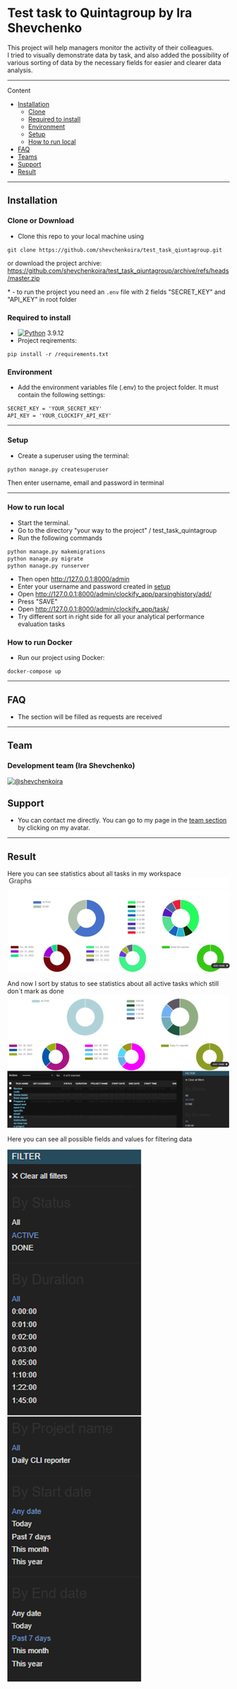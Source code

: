 # Test task to Quintagroup by Ira Shevchenko

This project will help managers monitor the activity of their colleagues.   
I tried to visually demonstrate data by task, and also added the possibility of various sorting of data by the necessary fields for easier and clearer data analysis.

---
Content
- [Installation](#Installation)
  - [Clone](#Clone)
  - [Required to install](#Required-to-install)
  - [Environment](#Environment)
  - [Setup](#Setup)
  - [How to run local](#How-to-run-local)
- [FAQ](#faq)
- [Teams](#Teams)
- [Support](#support)
- [Result](#Result)

----

## Installation

### Clone or Download

-  Clone this repo to your local machine using   
```
git clone https://github.com/shevchenkoira/test_task_qiuntagroup.git
```
  or download the project archive: https://github.com/shevchenkoira/test_task_qiuntagroup/archive/refs/heads/master.zip   

<a name="footnote">*</a> - to run the project you need an `.env` file with 2 fields "SECRET_KEY" and "API_KEY" in root folder 

### Required to install

- [![Python](https://docs.python.org/3.9/_static/py.svg)](https://www.python.org/downloads/release/python-3912/) 3.9.12
- Project reqirements:
```
pip install -r /requirements.txt
```

### Environment

- Add the environment variables file (.env) to the project folder.
It must contain the following settings:
```
SECRET_KEY = 'YOUR_SECRET_KEY'
API_KEY = 'YOUR_CLOCKIFY_API_KEY'
```

----

### Setup

- Create a superuser using the terminal:    
```
python manage.py createsuperuser
```
Then enter username, email and password in terminal

----

### How to run local

- Start the terminal.
- Go to the directory "your way to the project" / test_task_quintagroup
- Run the following commands
```
python manage.py makemigrations
python manage.py migrate
python manage.py runserver
```
- Then open http://127.0.0.1:8000/admin
- Enter your username and password created in [setup](#Setup)
- Open http://127.0.0.1:8000/admin/clockify_app/parsinghistory/add/
- Press "SAVE"
- Open http://127.0.0.1:8000/admin/clockify_app/task/
- Try different sort in right side for all your analytical performance evaluation tasks
### How to run Docker

- Run our project using Docker:
```
docker-compose up
```

----

## FAQ

- The section will be filled as requests are received

----

## Team

### Development team (Ira Shevchenko)
[![@shevchenkoira](https://github.com/shevchenkoira.png?size=200)](https://github.com/shevchenkoira)

## Support

- You can contact me directly. You can go to my page in the [team section](#Team) by clicking on my avatar.

----

## Result
Here you can see statistics about all tasks in my workspace
![img_1.png](static/img_1.png)

And now I sort by status to see statistics about all active tasks which still don`t mark as done
![img_2.png](static/img_2.png)

Here you can see all possible fields and values for filtering data

![img_3.png](static/img_3.png) ![img_4.png](static/img_4.png)
